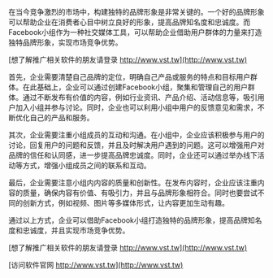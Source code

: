 在当今竞争激烈的市场中，构建独特的品牌形象是非常关键的。一个好的品牌形象可以帮助企业在消费者心目中树立良好的形象，提高品牌知名度和忠诚度。而Facebook小组作为一种社交媒体工具，可以帮助企业借助用户群体的力量来打造独特品牌形象，实现市场竞争优势。

[想了解推广相关软件的朋友请登录 http://www.vst.tw](http://www.vst.tw)

首先，企业需要清楚自己品牌的定位，明确自己产品或服务的特点和目标用户群体。在此基础上，企业可以通过创建Facebook小组，聚集和管理自己的用户群体。通过不断发布有价值的内容，例如行业资讯、产品介绍、活动信息等，吸引用户加入小组并参与讨论。同时，企业也可以利用小组中用户的反馈意见和需求，不断优化自己的产品和服务。

其次，企业需要注重小组成员的互动和沟通。在小组中，企业应该积极参与用户的讨论，回复用户的问题和反馈，并且及时解决用户遇到的问题。这可以增强用户对品牌的信任和认同感，进一步提高品牌忠诚度。同时，企业还可以通过举办线下活动等方式，增强小组成员之间的联系和互动。

最后，企业需要注意小组内内容的质量和创新性。在发布内容时，企业应该注重内容的质量，确保内容有价值、有吸引力，并且与品牌形象相符合。同时也要尝试不同的创新方式，例如视频、图片等多媒体形式，让内容更加生动有趣。

通过以上方式，企业可以借助Facebook小组打造独特的品牌形象，提高品牌知名度和忠诚度，并且实现市场竞争优势。

[想了解推广相关软件的朋友请登录 http://www.vst.tw](http://www.vst.tw)


[访问软件官网 http://www.vst.tw](http://www.vst.tw)
